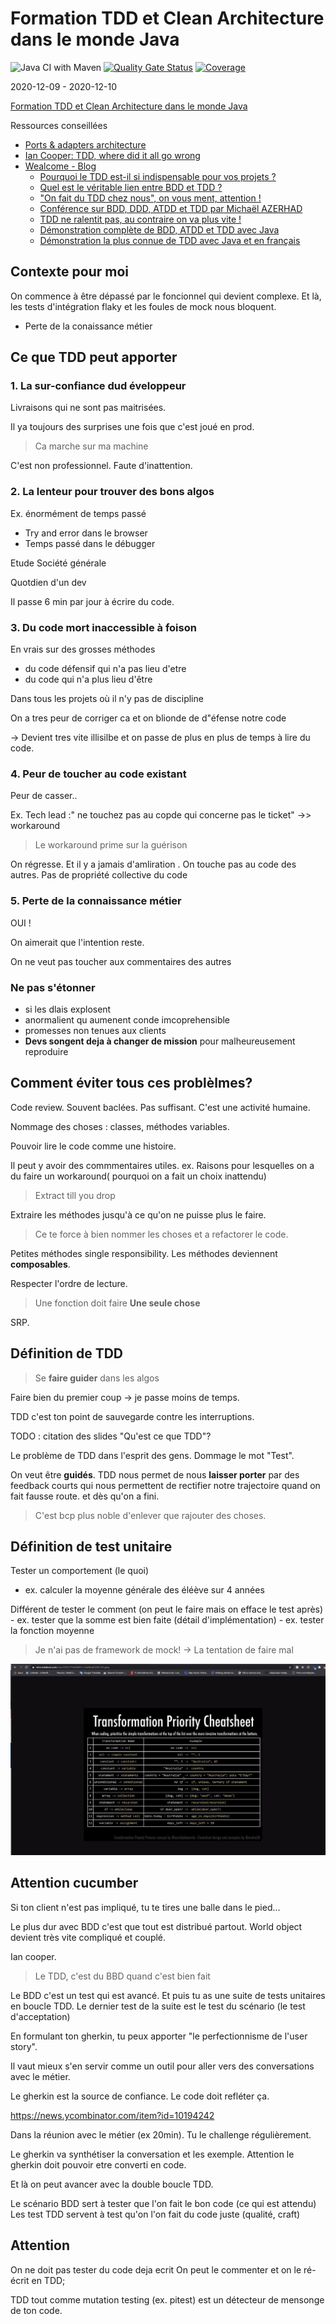 # Formation TDD et Clean Architecture dans le monde Java

![Java CI with Maven](https://github.com/marc-bouvier/tdd-clean-architecture-java/workflows/Java%20CI%20with%20Maven/badge.svg)
[![Quality Gate Status](https://sonarcloud.io/api/project_badges/measure?project=marc-bouvier_tdd-clean-architecture-java&metric=alert_status)](https://sonarcloud.io/dashboard?id=marc-bouvier_tdd-clean-architecture-java)
[![Coverage](https://sonarcloud.io/api/project_badges/measure?project=marc-bouvier_tdd-clean-architecture-java&metric=coverage)](https://sonarcloud.io/dashboard?id=marc-bouvier_tdd-clean-architecture-java)

2020-12-09 - 2020-12-10

[Formation TDD et Clean Architecture dans le monde Java](https://wealcomecompany.com/wealcome-java-tdd-clean-architecture-formation)

Ressources conseillées

- [Ports & adapters architecture](https://herbertograca.com/2017/09/14/ports-adapters-architecture/)  
- [Ian Cooper: TDD, where did it all go wrong](https://vimeo.com/68375232) 
- [Wealcome - Blog](https://wealcomecompany.com/blog/)
    - [Pourquoi le TDD est-il si indispensable pour vos projets ?](https://wealcomecompany.com/blog/pourquoi-tdd-indispensable-dans-vos-projets-wealcome)
    - [Quel est le véritable lien entre BDD et TDD ?](https://wealcomecompany.com/blog/bdd-tdd-lien-michael-azerhad-wealcome)
    - ["On fait du TDD chez nous", on vous ment, attention !](https://wealcomecompany.com/blog/tdd-on-vous-ment-michael-azerhad-wealcome)
    - [Conférence sur BDD, DDD, ATDD et TDD par Michaël AZERHAD](https://wealcomecompany.com/blog/bdd-ddd-atdd-tdd-michael-azerhad-wealcome)
    - [TDD ne ralentit pas, au contraire on va plus vite !](https://wealcomecompany.com/blog/tdd-video-demonstration-conway-michael-azerhad-wealcome)
    - [Démonstration complète de BDD, ATDD et TDD avec Java](https://wealcomecompany.com/blog/bdd-tdd-full-java-demo-michael-azerhad-wealcome)
    - [Démonstration la plus connue de TDD avec Java et en français](https://wealcomecompany.com/blog/tdd-d%C3%A9monstration-video-fizzbuzz-michael-azerhad-wealcome)
    
   
## Contexte pour moi

On commence à être dépassé par le foncionnel qui devient complexe.
Et là, les tests d'intégration flaky et les foules de mock nous bloquent.

- Perte de la conaissance métier


## Ce que TDD peut apporter

### 1. La sur-confiance dud éveloppeur

Livraisons qui ne sont pas maitrisées.

Il ya  toujours des surprises une fois que c'est joué en prod.

> Ca marche sur ma machine

C'est non professionnel. Faute d'inattention.

### 2. La lenteur pour trouver des bons algos

Ex. énormément de temps passé 
- Try and error dans le browser
- Temps passé dans le débugger

Etude Société générale

Quotdien d'un dev

Il passe 6 min par jour à écrire du code.

### 3. Du code mort inaccessible à foison

En vrais sur des grosses méthodes
- du code défensif qui n'a pas lieu d'etre
- du code qui n'a plus lieu d'être

Dans tous les projets où il n'y  pas de discipline

On a tres peur de corriger ca et on blionde de d"éfense notre code

-> Devient tres vite illisilbe et on passe de plus en plus de temps à lire du code.

### 4. Peur de toucher au code existant

Peur de casser..

Ex. Tech lead :" ne touchez pas au copde qui concerne pas le ticket"
->> workaround

> Le workaround prime sur la guérison


On régresse. Et il y a jamais d'amliration .
On touche pas au code des autres.
Pas de propriété collective du code

### 5. Perte de la connaissance métier

OUI !

On aimerait que l'intention reste.

On ne veut pas toucher aux commentaires des autres

### Ne pas s'étonner

- si les dlais explosent
- anormalient qu aumenent
conde imcoprehensible
- promesses non tenues aux clients
- **Devs songent deja à changer de mission** pour malheureusement reproduire 

## Comment éviter tous ces problèlmes?

Code review. Souvent baclées. Pas suffisant. C'est une activité humaine.

Nommage des choses : classes, méthodes variables.

Pouvoir lire le code comme une histoire.

Il peut y avoir des commmentaires utiles. 
ex. Raisons pour lesquelles on a du faire un workaround( pourquoi on a fait un choix inattendu)

> Extract till you drop 

Extraire les méthodes jusqu'à ce qu'on ne puisse plus le faire.

> Ce te force à bien nommer les choses et a refactorer le code.

Petites méthodes single responsibility. Les méthodes deviennent **composables**.

Respecter l'ordre de lecture.

> Une fonction doit faire **Une seule chose**

SRP. 

## Définition de TDD

> Se **faire guider** dans les algos

Faire bien du premier coup -> je passe moins de temps.

TDD c'est ton point de sauvegarde contre les interruptions.

TODO : citation des slides "Qu'est ce que TDD"?

Le problème de TDD dans l'esprit des gens. Dommage le mot "Test".

On veut être **guidés**. TDD nous permet de nous **laisser porter** par des feedback courts qui nous permettent de 
rectifier notre trajectoire quand on fait fausse route. et dès qu'on a fini.

> C'est bcp plus noble d'enlever que rajouter des choses.

## Définition de test unitaire

Tester un comportement (le quoi)
- ex. calculer la moyenne générale des éléève sur 4 années

Différent de tester le comment (on peut le faire mais on efface le test après)
    - ex. tester que la somme est bien faite (détail d'implémentation)
    - ex. tester la fonction moyenne

> Je n'ai pas de framework de mock!
-> La tentation de faire mal

![](docs/assets/TDD_transformation_cheat_sheet.png)

## Attention cucumber

Si ton client n'est pas impliqué, tu te tires une balle dans le pied...

Le plus dur avec BDD c'est que tout est distribué partout.
World object devient très vite compliqué et couplé.

Ian cooper. 

> Le TDD, c'est du BBD quand c'est bien fait

Le BDD c'est un test qui est avancé. 
Et puis tu as une suite de tests unitaires en boucle TDD.
Le dernier test de la suite est le test du scénario (le test d'acceptation)

En formulant ton gherkin, tu peux apporter "le perfectionnisme de l'user story".

Il vaut mieux s'en servir comme un outil pour aller vers des conversations avec le métier.

Le gherkin est la source de confiance. Le code doit refléter ça.

https://news.ycombinator.com/item?id=10194242

Dans la réunion avec le métier (ex 20min). Tu le challenge régulièrement.

Le gherkin va synthétiser la conversation et les exemple.
Attention le gherkin doit pouvoir etre converti en code.

Et là on peut avancer avec la double boucle TDD.

Le scénario BDD sert à tester que l'on fait le bon code (ce qui est attendu)
Les test TDD servent à test qu'on l'on fait du code juste (qualité, craft)

## Attention

On ne doit pas tester du code deja ecrit
On peut le commenter et on le ré-écrit en TDD;

TDD tout comme mutation testing (ex. pitest) est un détecteur de mensonge de ton code.

